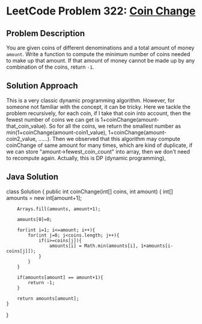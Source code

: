 # LeetCode Problem 322: [Coin Change](https://leetcode.com/problems/coin-change/)

## Problem Description

You are given coins of different denominations and a total amount of money `amount`. Write a function to compute the minimum number of coins needed to make up that amount. If that amount of money cannot be made up by any combination of the coins, return `-1`.

## Solution Approach
This is a very classic dynamic programming algorithm. However, for someone not familiar with the concept, it can be tricky. Here we tackle the problem recursively, for each coin, if I take that coin into account, then the fewest number of coins we can get is 1+coinChange(amount-that_coin_value). So for all the coins, we return the smallest number as min(1+coinChange(amount-coin1_value), 1+coinChange(amount-coin2_value, ......).
Then we observed that this algorithm may compute coinChange of same amount for many times, which are kind of duplicate, if we can store "amount->fewest_coin_count" into array, then we don't need to recompute again. Actually, this is DP (dynamic programming), 

## Java Solution

class Solution {
    public int coinChange(int[] coins, int amount) {
        int[] amounts = new int[amount+1];

        Arrays.fill(amounts, amount+1);

        amounts[0]=0;

        for(int i=1; i<=amount; i++){
            for(int j=0; j<coins.length; j++){
                if(i>=coins[j]){
                    amounts[i] = Math.min(amounts[i], 1+amounts[i-coins[j]]);
                }         
            }
        }

        if(amounts[amount] == amount+1){
            return -1;
        }

        return amounts[amount];
    }
}
